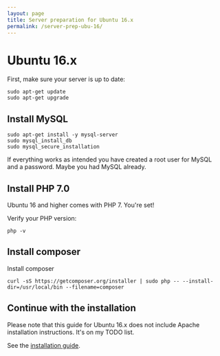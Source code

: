 ```yaml
---
layout: page
title: Server preparation for Ubuntu 16.x
permalink: /server-prep-ubu-16/
---
```


# Ubuntu 16.x

First, make sure your server is up to date:

```
sudo apt-get update
sudo apt-get upgrade
```

## Install MySQL

```
sudo apt-get install -y mysql-server
sudo mysql_install_db
sudo mysql_secure_installation
```

If everything works as intended you have created a root user for MySQL and a password. Maybe you had MySQL already.

## Install PHP 7.0
Ubuntu 16 and higher comes with PHP 7. You're set!

Verify your PHP version:

```
php -v
```

## Install composer

Install composer

```
curl -sS https://getcomposer.org/installer | sudo php -- --install-dir=/usr/local/bin --filename=composer

```

## Continue with the installation

Please note that this guide for Ubuntu 16.x does not include Apache installation instructions. It's on my TODO list.

See the [installation guide](/installation-guide).